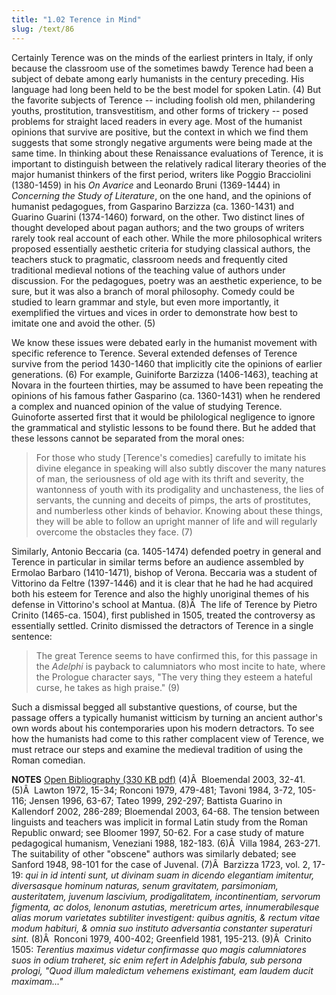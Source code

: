 ```yaml
---
title: "1.02 Terence in Mind"
slug: /text/86
---
```

Certainly Terence was on the minds of the earliest printers in Italy, if only because the classroom use of the sometimes bawdy Terence had been a subject of debate among early humanists in the century preceding. His language had long been held to be the best model for spoken Latin. (4) But the favorite subjects of Terence -- including foolish old men, philandering youths, prostitution, transvestitism, and other forms of trickery -- posed problems for straight laced readers in every age. Most of the humanist opinions that survive are positive, but the context in which we find them suggests that some strongly negative arguments were being made at the same time. In thinking about these Renaissance evaluations of Terence, it is important to distinguish between the relatively radical literary theories of the major humanist thinkers of the first period, writers like Poggio Bracciolini (1380-1459) in his <em>On Avarice</em> and Leonardo Bruni (1369-1444) in <em>Concerning the Study of Literature</em>, on the one hand, and the opinions of humanist pedagogues, from Gasparino Barzizza (ca. 1360-1431) and Guarino Guarini (1374-1460) forward, on the other. Two distinct lines of thought developed about pagan authors; and the two groups of writers rarely took real account of each other. While the more philosophical writers proposed essentially aesthetic criteria for studying classical authors, the teachers stuck to pragmatic, classroom needs and frequently cited traditional medieval notions of the teaching value of authors under discussion. For the pedagogues, poetry was an aesthetic experience, to be sure, but it was also a branch of moral philosophy. Comedy could be studied to learn grammar and style, but even more importantly, it exemplified the virtues and vices in order to demonstrate how best to imitate one and avoid the other. (5)

We know these issues were debated early in the humanist movement with specific reference to Terence. Several extended defenses of Terence survive from the period 1430-1460 that implicitly cite the opinions of earlier generations. (6) For example, Guiniforte Barzizza (1406-1463), teaching at Novara in the fourteen thirties, may be assumed to have been repeating the opinions of his famous father Gasparino (ca. 1360-1431) when he rendered a complex and nuanced opinion of the value of studying Terence. Guinoforte asserted first that it would be philological negligence to ignore the grammatical and stylistic lessons to be found there. But he added that these lessons cannot be separated from the moral ones:
<blockquote>For those who study [Terence's comedies] carefully to imitate his divine elegance in speaking will also subtly discover the many natures of man, the seriousness of old age with its thrift and severity, the wantonness of youth with its prodigality and unchasteness, the lies of servants, the cunning and deceits of pimps, the arts of prostitutes, and numberless other kinds of behavior. Knowing about these things, they will be able to follow an upright manner of life and will regularly overcome the obstacles they face. (7)</blockquote>
Similarly, Antonio Beccaria (ca. 1405-1474) defended poetry in general and Terence in particular in similar terms before an audience assembled by Ermolao Barbaro (1410-1471), bishop of Verona. Beccaria was a student of Vittorino da Feltre (1397-1446) and it is clear that he had he had acquired both his esteem for Terence and also the highly unoriginal themes of his defense in Vittorino's school at Mantua. (8)Â  The life of Terence by Pietro Crinito (1465-ca. 1504), first published in 1505, treated the controversy as essentially settled. Crinito dismissed the detractors of Terence in a single sentence:
<blockquote>The great Terence seems to have confirmed this, for this passage in the <em>Adelphi</em> is payback to calumniators who most incite to hate, where the Prologue character says, "The very thing they esteem a hateful curse, he takes as high praise." (9)</blockquote>
Such a dismissal begged all substantive questions, of course, but the passage offers a typically humanist witticism by turning an ancient author's own words about his contemporaries upon his modern detractors. To see how the humanists had come to this rather complacent view of Terence, we must retrace our steps and examine the medieval tradition of using the Roman comedian.

<strong>NOTES</strong>
<a href="http://www.humanismforsale.org/bibliography.pdf" target="new">Open Bibliography (330 KB pdf)</a>
(4)Â  Bloemendal 2003, 32-41.
(5)Â  Lawton 1972, 15-34; Ronconi 1979, 479-481; Tavoni 1984, 3-72, 105-116; Jensen 1996, 63-67; Tateo 1999, 292-297; Battista Guarino in Kallendorf 2002, 286-289; Bloemendal 2003, 64-68. The tension between linguists and teachers was implicit in formal Latin study from the Roman Republic onward; see Bloomer 1997, 50-62. For a case study of mature pedagogical humanism, Veneziani 1988, 182-183.
(6)Â  Villa 1984, 263-271. The suitability of other "obscene" authors was similarly debated; see Sanford 1948, 98-101 for the case of Juvenal.
(7)Â  Barzizza 1723, vol. 2, 17-19: <em>qui in id intenti sunt, ut divinam suam in dicendo elegantiam imitentur, diversasque hominum naturas, senum gravitatem, parsimoniam, austeritatem, juvenum lascivium, prodigalitatem, incontinentiam, servorum figmenta, ac dolos, lenonum astutias, meretricum artes, innumerabilesque alias morum varietates subtiliter investigent: quibus agnitis, &amp; rectum vitae modum habituri, &amp; omnia suo instituto adversantia constanter superaturi sint.</em>
(8)Â  Ronconi 1979, 400-402; Greenfield 1981, 195-213.
(9)Â  Crinito 1505: <em>Terentius maximus videtur confirmasse quo magis calumniatores suos in odium traheret, sic enim refert in Adelphis fabula, sub persona prologi, "Quod illum maledictum vehemens existimant, eam laudem ducit maximam..."</em>
